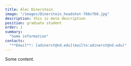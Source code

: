 ```yaml
---
title: Alec Dinerstein
image: "/images/Dinerstein_headshot-768x768.jpg"
description: this is meta description
position: graduate student
order: 1
summary:
  "Some information"
contacts:
  "**Email**: [adinerst@nd.edu](mailto:adinerst@nd.edu)"
---
```


Some content.

